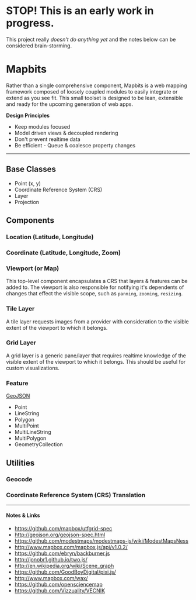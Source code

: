 # STOP! This is an early work in progress.
This project really *doesn't do anything yet* and the notes below can be considered brain-storming.

# Mapbits

Rather than a single comprehensive component, Mapbits is a web mapping framework composed of loosely coupled modules to easily integrate or extend as you see fit. This small toolset is designed to be lean, extensible and ready for the upcoming generation of web apps.

**Design Principles**

* Keep modules focused
* Model driven views & decoupled rendering
* Don't prevent realtime data
* Be efficient - Queue & coalesce property changes

- - -

## Base Classes

* Point (x, y)
* Coordinate Reference System (CRS)
* Layer
* Projection


## Components

### Location (Latitude, Longitude)
### Coordinate (Latitude, Longitude, Zoom)

### Viewport (or Map)
This top-level component encapsulates a CRS that layers & features can be added to. The viewport is also responsible for notifying it's dependents of changes that effect the visible scope, such as `panning`, `zooming`, `resizing`.

### Tile Layer
A tile layer requests images from a provider with consideration to the visible extent of the viewport to which it belongs.

### Grid Layer
A grid layer is a generic pane/layer that requires realtime knowledge of the visible extent of the viewport to which it belongs. This should be useful for custom visualizations.

### Feature
[GeoJSON](http://geojson.org/geojson-spec.html)

* Point
* LineString
* Polygon
* MultiPoint
* MultiLineString
* MultiPolygon
* GeometryCollection


## Utilities

### Geocode

### Coordinate Reference System (CRS) Translation



- - -
#### Notes & Links

* https://github.com/mapbox/utfgrid-spec
* http://geojson.org/geojson-spec.html
* https://github.com/modestmaps/modestmaps-js/wiki/ModestMapsNess
* http://www.mapbox.com/mapbox.js/api/v1.0.2/
* https://github.com/ebryn/backburner.js
* http://jonobr1.github.io/two.js/
* http://en.wikipedia.org/wiki/Scene_graph
* https://github.com/GoodBoyDigital/pixi.js/
* http://www.mapbox.com/wax/
* https://github.com/opensciencemap
* https://github.com/Vizzuality/VECNIK


